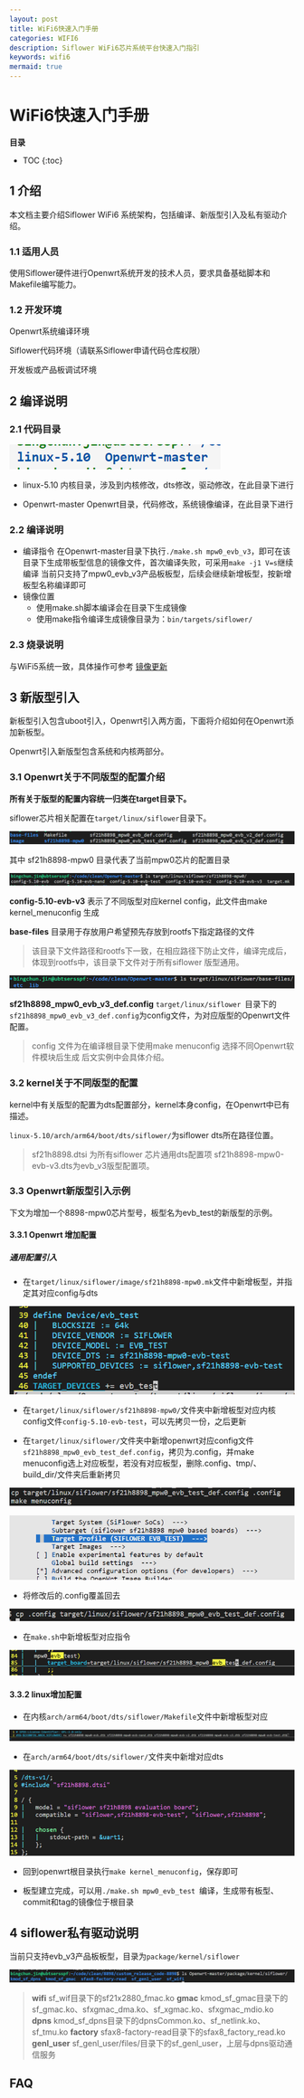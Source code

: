 ```yaml
---
layout: post
title: WiFi6快速入门手册
categories: WIFI6
description: Siflower WiFi6芯片系统平台快速入门指引
keywords: wifi6
mermaid: true
---
```


# WiFi6快速入门手册

**目录**

* TOC
{:toc}


## 1 介绍

本文档主要介绍Siflower WiFi6 系统架构，包括编译、新版型引入及私有驱动介绍。

### 1.1 适用人员

使用Siflower硬件进行Openwrt系统开发的技术人员，要求具备基础脚本和Makefile编写能力。

### 1.2 开发环境

Openwrt系统编译环境

Siflower代码环境（请联系Siflower申请代码仓库权限）

开发板或产品板调试环境

## 2 编译说明

### 2.1 代码目录

![directory.png](/assets/images/wifi6/quick_start/directory.png)

- linux-5.10
内核目录，涉及到内核修改，dts修改，驱动修改，在此目录下进行

- Openwrt-master
Openwrt目录，代码修改，系统镜像编译，在此目录下进行

### 2.2 编译说明

- 编译指令
在Openwrt-master目录下执行`./make.sh mpw0_evb_v3`，即可在该目录下生成带板型信息的镜像文件，首次编译失败，可采用`make -j1 V=s`继续编译
当前只支持了mpw0_evb_v3产品板板型，后续会继续新增板型，按新增板型名称编译即可
- 镜像位置
  - 使用make.sh脚本编译会在目录下生成镜像
  - 使用make指令编译生成镜像目录为：`bin/targets/siflower/`

### 2.3 烧录说明
与WiFi5系统一致，具体操作可参考 [镜像更新](https://bingchun.github.io/2020/08/05/quick_start/#216-%E6%9B%B4%E6%96%B0%E9%95%9C%E5%83%8F)


## 3 新版型引入

新板型引入包含uboot引入，Openwrt引入两方面，下面将介绍如何在Openwrt添加新板型。

Openwrt引入新版型包含系统和内核两部分。

### 3.1 Openwrt关于不同版型的配置介绍

**所有关于版型的配置内容统一归类在target目录下。**

siflower芯片相关配置在`target/linux/siflower`目录下。

![target.png](/assets/images/wifi6/quick_start/target.png)

其中 sf21h8898-mpw0 目录代表了当前mpw0芯片的配置目录

![mpw0.png](/assets/images/wifi6/quick_start/mpw0.png)

**config-5.10-evb-v3**
表示了不同版型对应kernel config，此文件由make kernel_menuconfig 生成

**base-files**
目录用于存放用户希望预先存放到rootfs下指定路径的文件
>该目录下文件路径和rootfs下一致，在相应路径下防止文件，编译完成后，体现到rootfs中，该目录下文件对于所有siflower 版型通用。

![base-files.png](/assets/images/wifi6/quick_start/base-files.png)

**sf21h8898_mpw0_evb_v3_def.config**
`target/linux/siflower `目录下的`sf21h8898_mpw0_evb_v3_def.config`为config文件，为对应版型的Openwrt文件配置。

>config 文件为在编译根目录下使用make menuconfig 选择不同Openwrt软件模块后生成
后文实例中会具体介绍。

### 3.2 kernel关于不同版型的配置

kernel中有关版型的配置为dts配置部分，kernel本身config，在Openwrt中已有描述。

`linux-5.10/arch/arm64/boot/dts/siflower/`为siflower dts所在路径位置。

>sf21h8898.dtsi 为所有siflower 芯片通用dts配置项
sf21h8898-mpw0-evb-v3.dts为evb_v3版型配置项。

### 3.3 Openwrt新版型引入示例

下文为增加一个8898-mpw0芯片型号，板型名为evb_test的新版型的示例。

#### 3.3.1 Openwrt 增加配置

##### 通用配置引入

- 在`target/linux/siflower/image/sf21h8898-mpw0.mk`文件中新增板型，并指定其对应config与dts

![mk.png](/assets/images/wifi6/quick_start/mk.png)

- 在`target/linux/siflower/sf21h8898-mpw0/`文件夹中新增板型对应内核config文件`config-5.10-evb-test`，可以先拷贝一份，之后更新

- 在`target/linux/siflower/`文件夹中新增openwrt对应config文件`sf21h8898_mpw0_evb_test_def.config`，拷贝为.config，并make menuconfig选上对应板型，若没有对应板型，删除.config、tmp/、build_dir/文件夹后重新拷贝

![copy.png](/assets/images/wifi6/quick_start/copy.png)

![make_menuconfig.png](/assets/images/wifi6/quick_start/make_menuconfig.png)

- 将修改后的.config覆盖回去

![cp2.png](/assets/images/wifi6/quick_start/cp2.png)

- 在`make.sh`中新增板型对应指令

![make.png](/assets/images/wifi6/quick_start/make.png)

#### 3.3.2 linux增加配置

- 在内核`arch/arm64/boot/dts/siflower/Makefile`文件中新增板型对应

![makefile.png](/assets/images/wifi6/quick_start/makefile.png)

- 在`arch/arm64/boot/dts/siflower/`文件夹中新增对应dts

![dts.png](/assets/images/wifi6/quick_start/dts.png)

- 回到openwrt根目录执行`make kernel_menuconfig`，保存即可

- 板型建立完成，可以用`./make.sh mpw0_evb_test `编译，生成带有板型、commit和tag的镜像位于根目录

## 4 siflower私有驱动说明

当前只支持evb_v3产品板板型，目录为`package/kernel/siflower`

![siflower.png](/assets/images/wifi6/quick_start/siflower.png)

>**wifi**
sf_wif目录下的sf21x2880_fmac.ko
**gmac**
kmod_sf_gmac目录下的sf_gmac.ko、sfxgmac_dma.ko、sf_xgmac.ko、sfxgmac_mdio.ko
**dpns**
kmod_sf_dpns目录下的dpnsCommon.ko、sf_netlink.ko、sf_tmu.ko
**factory**
sfax8-factory-read目录下的sfax8_factory_read.ko
**genl_user**
sf_genl_user/files/目录下的sf_genl_user，上层与dpns驱动通信服务

## FAQ

